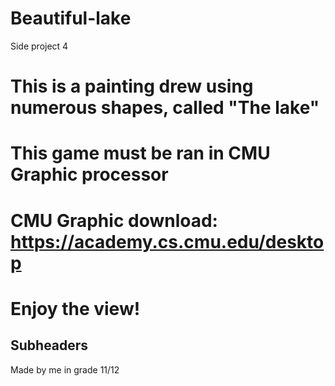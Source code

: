 # Beautiful-lake

Side project 4

# This is a painting drew using numerous shapes, called "The lake"
# This game must be ran in CMU Graphic processor
# CMU Graphic download: https://academy.cs.cmu.edu/desktop
# Enjoy the view!

## Subheaders 
Made by me in grade 11/12
